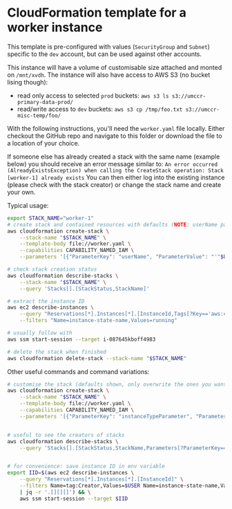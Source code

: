 # CloudFormation template for a worker instance
This template is pre-configured with values (`SecurityGroup` and `Subnet`) specific to the `dev` account, but can be used against other accounts.

This instance will have a volume of customisable size attached and monted on `/mnt/xvdh`. The instance will also have access to AWS S3 (no bucket lising though):
- read only access to selected `prod` buckets: `aws s3 ls s3://umccr-primary-data-prod/`
- read/write access to `dev` buckets: `aws s3 cp /tmp/foo.txt s3://umccr-misc-temp/foo/`

With the following instructions, you'll need the `worker.yaml` file locally. Either checkout the GitHub repo and navigate to this folder or download the file to a location of your choice.

If someone else has already created a stack with the same name (example below) you should receive an error message similar to:
`An error occurred (AlreadyExistsException) when calling the CreateStack operation: Stack [worker-1] already exists`
You can then either log into the existing instance (please check with the stack creator) or change the stack name and create your own.

Typical usage:
```bash
export STACK_NAME="worker-1"
# create stack and contained resources with defaults (NOTE: userName parameter is mandatory)
aws cloudformation create-stack \
    --stack-name "$STACK_NAME" \
    --template-body file://worker.yaml \
    --capabilities CAPABILITY_NAMED_IAM \
    --parameters '[{"ParameterKey": "userName", "ParameterValue": "'"$USER"'"}]'

# check stack creation status
aws cloudformation describe-stacks \
    --stack-name "$STACK_NAME" \
    --query 'Stacks[].[StackStatus,StackName]'

# extract the instance ID
aws ec2 describe-instances \
    --query "Reservations[*].Instances[*].[InstanceId,Tags[?Key=='aws:cloudformation:stack-name'].Value]" \
    --filters "Name=instance-state-name,Values=running"

# usually follow with
aws ssm start-session --target i-087645kboff4983

# delete the stack when finished
aws cloudformation delete-stack --stack-name "$STACK_NAME"
```

Other useful commands and command variations:
```bash
# customise the stack (defaults shown, only overwrite the ones you want to change)
aws cloudformation create-stack \
    --stack-name "$STACK_NAME" \
    --template-body file://worker.yaml \
    --capabilities CAPABILITY_NAMED_IAM \
    --parameters '[{"ParameterKey": "instanceTypeParameter", "ParameterValue": "m4.large"}, {"ParameterKey": "instanceMaxSpotPriceParameter", "ParameterValue": "0.04"}, {"ParameterKey": "instanceDiskSpaceParameter", "ParameterValue": "100"}, {"ParameterKey": "instanceSecurityGroup", "ParameterValue": "sg-c13f6abc"}, {"ParameterKey": "instanceSubnet", "ParameterValue": "subnet-d93b35be"}, {"ParameterKey": "userName", "ParameterValue": "'"$USER"'"}]'


# useful to see the creators of stacks
aws cloudformation describe-stacks \
    --query 'Stacks[].[StackStatus,StackName,Parameters[?ParameterKey==`userName`]]'


# for convenience: save instance ID in env variable
export IID=$(aws ec2 describe-instances \
    --query "Reservations[*].Instances[*].[InstanceId]" \
    --filters Name=tag:Creator,Values=$USER Name=instance-state-name,Values=running "Name=tag:aws:cloudformation:stack-name,Values=$STACK_NAME" \
    | jq -r '.[][][]') && \
    aws ssm start-session --target $IID
```